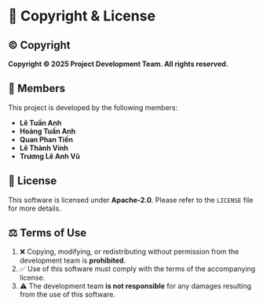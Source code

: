 # 📜 **Copyright & License**

## ©️ **Copyright**

**Copyright © 2025 Project Development Team. All rights reserved.**

## 👥 **Members**

This project is developed by the following members:

-  **Lê Tuấn Anh**
-  **Hoàng Tuấn Anh**
-  **Quan Phan Tiến**
-  **Lê Thành Vinh**
-  **Trương Lê Anh Vũ**

## 📜 **License**

This software is licensed under **Apache-2.0**. Please refer to the `LICENSE` file for more details.

## ⚖️ **Terms of Use**

1. ❌ Copying, modifying, or redistributing without permission from the development team is **prohibited**.
2. ✅ Use of this software must comply with the terms of the accompanying license.
3. ⚠️ The development team **is not responsible** for any damages resulting from the use of this software.


